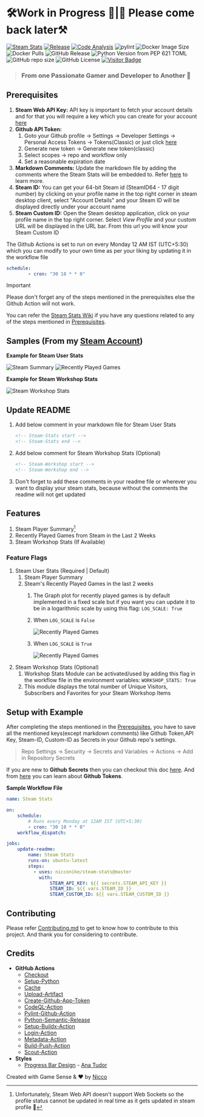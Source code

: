 # 🛠️Work in Progress 🚧|🚧 Please come back later⚒️
[![Steam Stats](https://github.com/Nicconike/Steam-Stats/actions/workflows/steam-stats.yml/badge.svg)](https://github.com/Nicconike/Steam-Stats/actions/workflows/steam-stats.yml)
[![Release](https://github.com/Nicconike/Steam-Stats/actions/workflows/release.yml/badge.svg)](https://github.com/Nicconike/Steam-Stats/actions/workflows/release.yml)
[![Code Analysis](https://github.com/Nicconike/Steam-Stats/actions/workflows/codeql.yml/badge.svg)](https://github.com/Nicconike/Steam-Stats/actions/workflows/codeql.yml)
![pylint](https://img.shields.io/badge/PyLint-10.00-brightgreen?logo=python&logoColor=white)
![Docker Image Size](https://img.shields.io/docker/image-size/nicconike/steam-stats?logo=docker&label=Docker%20Image&link=https%3A%2F%2Fhub.docker.com%2Fr%2Fnicconike%2Fsteam-stats)
![Docker Pulls](https://img.shields.io/docker/pulls/nicconike/steam-stats?logo=docker&label=Docker%20Pulls&link=https%3A%2F%2Fhub.docker.com%2Fr%2Fnicconike%2Fsteam-stats)
![GitHub Release](https://img.shields.io/github/v/release/nicconike/steam-stats)
![Python Version from PEP 621 TOML](https://img.shields.io/python/required-version-toml?tomlFilePath=https%3A%2F%2Fgithub.com%2FNicconike%2FSteam-Stats%2Fblob%2Fmaster%2Fpyproject.toml%3Fraw%3Dtrue)
![GitHub repo size](https://img.shields.io/github/repo-size/nicconike/steam-stats?logo=github&label=Repo%20Size)
![GitHub License](https://img.shields.io/github/license/nicconike/Steam-Stats)
[![Visitor Badge](https://badges.pufler.dev/visits/nicconike/steam-stats)](https://badges.pufler.dev)

> ### From one Passionate Gamer and Developer to Another 🍻

## Prerequisites
1. **Steam Web API Key:** API key is important to fetch your account details and for that you will require a key which you can create for your account [here](https://steamcommunity.com/dev)
2. **Github API Token:**
	1. Goto your Github profile -> Settings -> Developer Settings -> Personal Access Tokens -> Tokens(Classic) or just click [here](https://github.com/settings/tokens)
	2. Generate new token -> Generate new token(classic)
	3. Select scopes -> repo and workflow only
	4. Set a reasonable expiration date
3. **Markdown Comments:** Update the markdown file by adding the comments where the Steam Stats will be embedded to. Refer [here](#Update-Readme) to learn more.
4. **Steam ID:** You can get your 64-bit Steam id (SteamID64 - 17 digit number) by clicking on your profile name in the top right corner in steam desktop client, select "Account Details" and your Steam ID will be displayed directly under your account name
5. **Steam Custom ID:** Open the Steam desktop application, click on your profile name in the top right corner. Select _View Profile_ and your custom URL will be displayed in the URL bar. From this url you will know your Steam Custom ID

The Github Actions is set to run on every Monday 12 AM IST (UTC+5:30) which you can modify to your own time as per your liking by updating it in the workflow file

```yml
schedule:
        - cron: "30 18 * * 0"
```
> [!IMPORTANT]
> Please don't forget any of the steps mentioned in the prerequisites else the Github Action will not work.
>
> You can refer the [Steam Stats Wiki](https://github.com/Nicconike/Steam-Stats/wiki) if you have any questions related to any of the steps mentioned in [Prerequisites](#Prerequisites).

## Samples (From my [Steam Account](https://steamcommunity.com/id/nicconike/))
**Example for Steam User Stats**
<!-- Steam-Stats start -->
![Steam Summary](https://github.com/Nicconike/Steam-Stats/blob/master/assets/steam_summary.png)
![Recently Played Games](https://github.com/Nicconike/Steam-Stats/blob/master/assets/recently_played_games.png)
<!-- Steam-Stats end -->

**Example for Steam Workshop Stats**
<!-- Steam-Workshop start -->
![Steam Workshop Stats](https://github.com/Nicconike/Steam-Stats/blob/master/assets/steam_workshop_stats.png)
<!-- Steam-Workshop end -->

## Update README
1. Add below comment in your markdown file for Steam User Stats
	```md
	<!-- Steam-Stats start -->
	<!-- Steam-Stats end -->
	```
2. Add below comment for Steam Workshop Stats (Optional)
	```md
	<!-- Steam-Workshop start -->
	<!-- Steam-Workshop end -->
	```
3. Don't forget to add these comments in your readme file or wherever you want to display your steam stats, because without the comments the readme will not get updated

## Features
1. Steam Player Summary[^*]
2. Recently Played Games from Steam in the Last 2 Weeks
3. Steam Workshop Stats (If Available)

### Feature Flags
1. Steam User Stats (Required | Default)
	1. Steam Player Summary
	2. Steam's Recently Played Games in the last 2 weeks
		1. The Graph plot for recently played games is by default implemented in a fixed scale but if you want you can update it to be in a logarithmic scale by using this flag: `LOG_SCALE: True`
		2. When `LOG_SCALE` is `False`

			![Recently Played Games](https://github.com/Nicconike/Steam-Stats/blob/master/assets/recently_played_games(linear).png)
		3. When `LOG_SCALE` is `True`

			![Recently Played Games](https://github.com/Nicconike/Steam-Stats/blob/master/assets/recently_played_games(logarithmic).png)
2. Steam Workshop Stats (Optional)
	1. Workshop Stats Module can be activated/used by adding this flag in the workflow file in the environment variables: `WORKSHOP_STATS: True`
	2. This module displays the total number of Unique Visitors, Subscribers and Favorites for your Steam Workshop Items

## Setup with Example
After completing the steps mentioned in the [Prerequisites](#Prerequisites), you have to save all the mentioned keys(except markdown comments) like Github Token,API Key, Steam-ID, Custom-ID as Secrets in your Github repo's settings.

> Repo Settings -> Security -> Secrets and Variables -> Actions -> Add in Repository Secrets

If you are new to **Github Secrets** then you can checkout this doc [here](https://docs.github.com/en/actions/security-guides/using-secrets-in-github-actions). And from [here](https://docs.github.com/en/actions/security-guides/automatic-token-authentication) you can learn about **Github Tokens**.

**Sample Workflow File**

```yml
name: Steam Stats

on:
    schedule:
        # Runs every Monday at 12AM IST (UTC+5:30)
        - cron: "30 18 * * 0"
    workflow_dispatch:

jobs:
    update-readme:
        name: Steam Stats
        runs-on: ubuntu-latest
        steps:
          - uses: nicconike/steam-stats@master
            with:
                STEAM_API_KEY: ${{ secrets.STEAM_API_KEY }}
                STEAM_ID: ${{ vars.STEAM_ID }}
                STEAM_CUSTOM_ID: ${{ vars.STEAM_CUSTOM_ID }}
```

## Contributing

Please refer [Contributing.md](https://github.com/Nicconike/Steam-Stats/blob/master/.github/CONTRIBUTING.md) to get to know how to contribute to this project.
And thank you for considering to contribute.

## Credits

- **GitHub Actions**
	- [Checkout](https://github.com/actions/checkout)
	- [Setup-Python](https://github.com/actions/setup-python)
	- [Cache](https://github.com/actions/cache)
	- [Upload-Artifact](https://github.com/actions/upload-artifact)
	- [Create-Github-App-Token](https://github.com/actions/create-github-app-token)
	- [CodeQL-Action](https://github.com/github/codeql-action)
	- [Pylint-Github-Action](https://github.com/Silleellie/pylint-github-action)
	- [Python-Semantic-Release](https://github.com/python-semantic-release/python-semantic-release)
	- [Setup-Buildx-Action](https://github.com/docker/setup-buildx-action)
	- [Login-Action](https://github.com/docker/login-action)
	- [Metadata-Action](https://github.com/docker/metadata-action)
	- [Build-Push-Action](https://github.com/docker/build-push-action)
	- [Scout-Action](https://github.com/docker/scout-action)
- **Styles**
	- [Progress Bar Design](https://github.com/Nicconike/Steam-Stats/blob/master/assets/style.css) - [Ana Tudor](https://codepen.io/thebabydino)



Created with Game Sense & ❤️ by [Nicco](https://github.com/Nicconike)

[^*]: Unfortunately, Steam Web API doesn't support Web Sockets so the profile status cannot be updated in real time as it gets updated in steam profile 🥲
